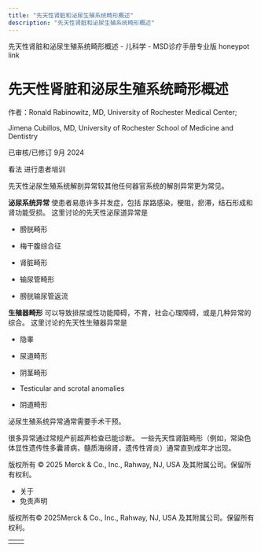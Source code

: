 ```yaml
---
title: "先天性肾脏和泌尿生殖系统畸形概述"
description: "先天性肾脏和泌尿生殖系统畸形概述"
---
```


﻿先天性肾脏和泌尿生殖系统畸形概述 \- 儿科学 \- MSD诊疗手册专业版 honeypot link

# 先天性肾脏和泌尿生殖系统畸形概述

作者：Ronald Rabinowitz, MD, University of Rochester Medical Center;

Jimena Cubillos, MD, University of Rochester School of Medicine and Dentistry

已审核/已修订 9月 2024

看法 进行患者培训

先天性泌尿生殖系统解剖异常较其他任何器官系统的解剖异常更为常见。

**泌尿系统异常** 使患者易患许多并发症，包括 尿路感染，梗阻，瘀滞，结石形成和肾功能受损。 这里讨论的先天性泌尿道异常是

- 膀胱畸形

- 梅干腹综合征

- 肾脏畸形

- 输尿管畸形

- 膀胱输尿管返流


**生殖器畸形** 可以导致排尿或性功能障碍，不育，社会心理障碍，或是几种异常的综合。 这里讨论的先天性生殖器异常是

- 隐睾

- 尿道畸形

- 阴茎畸形

- Testicular and scrotal anomalies

- 阴道畸形


泌尿生殖系统异常通常需要手术干预。

很多异常通过常规产前超声检查已能诊断。 一些先天性肾脏畸形（例如，常染色体显性遗传性多囊肾病，髓质海绵肾，遗传性肾炎）通常直到成年才出现。



版权所有 © 2025
Merck & Co., Inc., Rahway, NJ, USA 及其附属公司。保留所有权利。

- 关于
- 免责声明

版权所有© 2025Merck & Co., Inc., Rahway, NJ, USA 及其附属公司。保留所有权利。

|     |     |
| --- | --- |
|  |  |